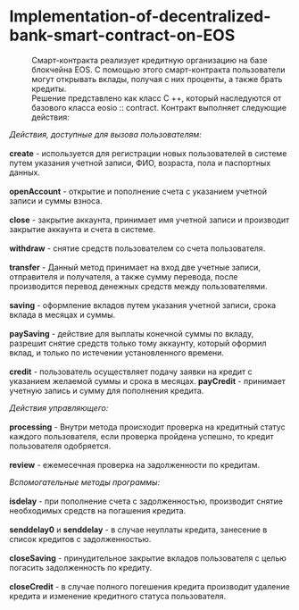 # Implementation-of-decentralized-bank-smart-contract-on-EOS

  <p style="margin-left: 40px">Смарт-контракта реализует кредитную организацию на базе блокчейна EOS. С помощью этого смарт-контракта пользователи могут открывать вклады, получая с них проценты, а также брать кредиты.<br> Решение представлено как класс C ++, который наследуются от базового класса eosio :: contract. Контракт выполняет следующие действия:</p>
  
<p><em> Действия, доступные для вызова пользователям:</em><br><br>
<b>create</b> - используется для регистрации новых пользователей в системе путем указания учетной записи, ФИО, возраста, пола и паспортных данных. <br><br>
<b>openAccount</b> - открытие и пополнение счета с указанием учетной записи и суммы взноса.<br><br>
<b>close</b> - закрытие аккаунта, принимает имя учетной записи и производит закрытие аккаунта и счета в системе.<br><br>
<b>withdraw</b> - снятие средств пользователем со счета пользователя.<br><br>
<b>transfer</b> - Данный метод принимает на вход две учетные записи, отправителя и получателя, а также сумму перевода, после производится перевод денежных средств между пользователями.<br><br> 
<b>saving</b> - оформление вкладов путем указания учетной записи, срока вклада в месяцах и суммы.<br><br>
<b>paySaving</b> - действие для выплаты конечной суммы по вкладу, разрешит снятие средств только тому аккаунту, который оформил вклад, и только по истечении установленного времени.<br><br>
<b>credit</b> - пользователь осуществляет подачу заявки на кредит с указанием желаемой суммы и срока в месяцах. 
<b>payCredit</b> - принимает учетную запись и сумму для пополнения кредита.<br></p>
   
<p><em> Действия управляющего:</em><br><br>
<b>processing</b> - Внутри метода происходит проверка на кредитный статус каждого пользователя, если проверка пройдена успешно, то кредит пользователя одобряется.<br><br>
<b>review</b> - ежемесечная проверка на задолженности по кредитам. <br></p>

<p><em> Вспомогательные методы программы:</em><br><br> 
<b>isdelay</b> - при пополнение счета с задолженностью, производит снятие необходимых средств на погашения кредита.<br><br>
<b>senddelay0</b> и <b>senddelay</b> - в случае неуплаты кредита, занесение в список кредитов с задолженностью.<br><br>
<b>closeSaving</b> - принудительное закрытие вкладов пользователя с целью погасить задолженность по кредиту.<br><br>
<b>closeCredit</b> - в случае полного погешения кредита производит удаление кредита и изменение кредитного статуса пользователя.</p>
